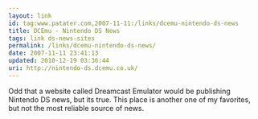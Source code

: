 ```yaml
---
layout: link
id: tag:www.patater.com,2007-11-11:/links/dcemu-nintendo-ds-news
title: DCEmu - Nintendo DS News
tags: link ds-news-sites
permalink: /links/dcemu-nintendo-ds-news/
date: 2007-11-11 23:41:13
updated: 2010-12-19 03:36:44
uri: http://nintendo-ds.dcemu.co.uk/
---
```

Odd that a website called Dreamcast Emulator would be publishing Nintendo DS
news, but its true. This place is another one of my favorites, but not the most
reliable source of news.
